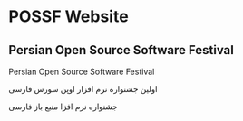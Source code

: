 # POSSF Website

## Persian Open Source Software Festival

Persian Open Source Software Festival

اولین جشنواره نرم افزار اوپن سورس فارسی

جشنواره نرم افزا منبع باز فارسی
